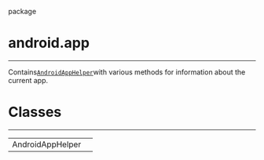 package

# android.app

---

Contains[`AndroidAppHelper`](http://api.xposed.info/reference/android/app/AndroidAppHelper.html)with various methods for information about the current app.

# Classes

---

|  |  |
| :--- | :--- |
| AndroidAppHelper |  |



